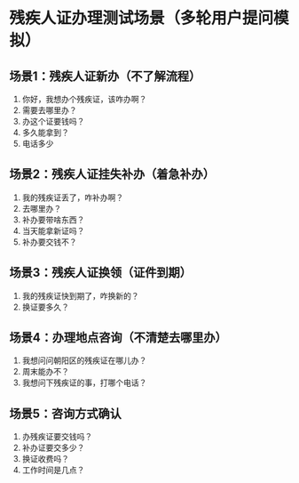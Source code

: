 # 残疾人证办理测试场景（多轮用户提问模拟）

## 场景1：残疾人证新办（不了解流程）
1. 你好，我想办个残疾证，该咋办啊？
2. 需要去哪里办？
3. 办这个证要钱吗？
4. 多久能拿到？
5. 电话多少

## 场景2：残疾人证挂失补办（着急补办）
1. 我的残疾证丢了，咋补办啊？
2. 去哪里办？
3. 补办要带啥东西？
4. 当天能拿新证吗？
5. 补办要交钱不？

## 场景3：残疾人证换领（证件到期）
1. 我的残疾证快到期了，咋换新的？
2. 换证要多久？

## 场景4：办理地点咨询（不清楚去哪里办）
1. 我想问问朝阳区的残疾证在哪儿办？
2. 周末能办不？
3. 我想问下残疾证的事，打哪个电话？ 

## 场景5：咨询方式确认 
1. 办残疾证要交钱吗？
2. 补办证要交多少？ 
3. 换证收费吗？
4. 工作时间是几点？ 

 